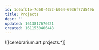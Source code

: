 ```yaml
---
id: 1c6afb1e-7d68-4052-b064-6936f77d549b
title: Projects
desc: ''
updated: 1613817676021
created: 1611530406448
---
```


![[cerebrarium.art.projects.*]]
